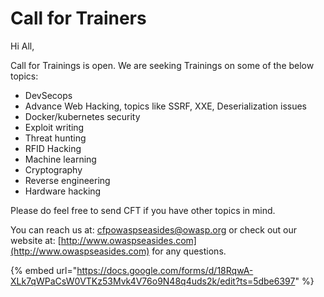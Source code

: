 # Call for Trainers

Hi All,

Call for Trainings is open. We are seeking Trainings on some of the below topics: 

* DevSecops
* Advance Web Hacking, topics like SSRF, XXE, Deserialization issues
* Docker/kubernetes security 
* Exploit writing
* Threat hunting
* RFID Hacking
* Machine learning
* Cryptography
* Reverse engineering
* Hardware hacking 

Please do feel free to send CFT if you have other topics in mind.

You can reach us at: cfpowaspseasides@owasp.org or check out our website at: [http://www.owaspseasides.com](http://www.owaspseasides.com) for any questions. 

{% embed url="https://docs.google.com/forms/d/18RqwA-XLk7qWPaCsW0VTKz53Mvk4V76o9N48q4uds2k/edit?ts=5dbe6397" %}



